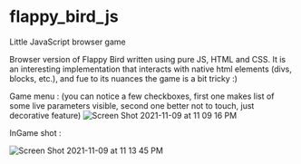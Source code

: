 # flappy_bird_js
Little JavaScript browser game

Browser version of Flappy Bird written using pure JS, HTML and CSS. It is an interesting implementation that interacts with native html elements (divs, blocks, etc.), and fue to its nuances the game is a bit tricky :)

Game menu : (you can notice a few checkboxes, first one makes list of some live parameters visible, second one better not to touch, just decorative feature)
![Screen Shot 2021-11-09 at 11 09 16 PM](https://user-images.githubusercontent.com/48185536/140997376-51d2a396-225e-47a8-a056-ea3754f783f3.png)

InGame shot : 

![Screen Shot 2021-11-09 at 11 13 45 PM](https://user-images.githubusercontent.com/48185536/140997739-63daa7e5-406a-40f6-920e-db66aacf6834.png)
